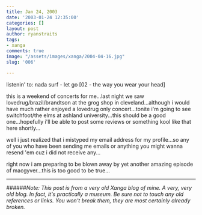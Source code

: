 ```yaml
---
title: Jan 24, 2003
date: '2003-01-24 12:35:00'
categories: []
layout: post
author: ryanstraits
tags:
- xanga
comments: true
image: "/assets/images/xanga/2004-04-16.jpg"
slug: '006'

---
```

listenin' to: nada surf - let go [02 - the way you wear your head]

<!-- break -->

this is a weekend of concerts for me...last night we saw lovedrug/brazil/brandtson at the grog shop in cleveland...although i would have much rather enjoyed a lovedrug only concert...tonite i'm going to see switchfoot/the elms at ashland university...this should be a good one...hopefully i'll be able to post some reviews or something kool like that here shortly...

well i just realized that i mistyped my email address for my profile...so any of you who have been sending me emails or anything you might wanna resend 'em cuz i did not receive any...

right now i am preparing to be blown away by yet another amazing episode of macgyver...this is too good to be true...

---

######*Note: This post is from a very old Xanga blog of mine. A very, very old blog. In fact, it's practically a museum. Be sure not to touch any old references or links. You won't break them, they are most certainly already broken.*